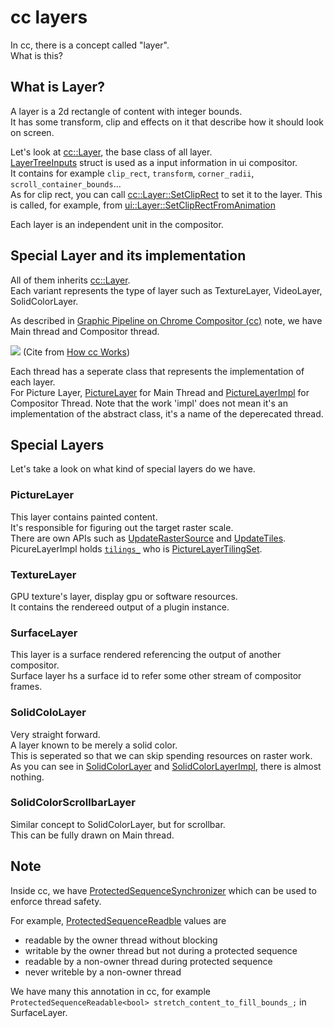 # cc layers

In cc, there is a concept called "layer".  
What is this?

## What is Layer?
A layer is a 2d rectangle of content with integer bounds.  
It has some transform, clip and effects on it that describe how it should look on screen.

Let's look at [cc::Layer](https://source.chromium.org/chromium/chromium/src/+/refs/heads/main:cc/layers/layer.h;l=87;drc=fdfd85f836e0e59c79ed9bf6d527a2b8f7fdeb6e), the base class of all layer.  
[LayerTreeInputs](https://source.chromium.org/chromium/chromium/src/+/refs/heads/main:cc/layers/layer.h;l=1024;drc=fdfd85f836e0e59c79ed9bf6d527a2b8f7fdeb6e) struct is used as a input information in ui compositor.  
It contains for example `clip_rect`, `transform`, `corner_radii`, `scroll_container_bounds`...  
As for clip rect, you can call [cc::Layer::SetClipRect](https://source.chromium.org/chromium/chromium/src/+/refs/heads/main:cc/layers/layer.cc;l=587;drc=fdfd85f836e0e59c79ed9bf6d527a2b8f7fdeb6e) to set it to the layer. This is called, for example, from [ui::Layer::SetClipRectFromAnimation](https://source.chromium.org/chromium/chromium/src/+/refs/heads/main:ui/compositor/layer.cc;l=1626;drc=fdfd85f836e0e59c79ed9bf6d527a2b8f7fdeb6e)  

Each layer is an independent unit in the compositor.

## Special Layer and its implementation
All of them inherits [cc::Layer](https://source.chromium.org/chromium/chromium/src/+/refs/heads/main:cc/layers/layer.h;l=87;drc=fdfd85f836e0e59c79ed9bf6d527a2b8f7fdeb6e).  
Each variant represents the type of layer such as TextureLayer, VideoLayer, SolidColorLayer.  

As described in [Graphic Pipeline on Chrome Compositor (cc)](/5ikmEAt9TVGbg1NrYA1EJw) note, we have Main thread and Compositor thread.  

![](https://hackmd.io/_uploads/SkcM2G2F3.png)
(Cite from [How cc Works](https://source.chromium.org/chromium/chromium/src/+/main:docs/how_cc_works.md))

Each thread has a seperate class that represents the implementation of each layer.  
For Picture Layer, [PictureLayer](https://source.chromium.org/chromium/chromium/src/+/main:cc/layers/picture_layer.h;drc=69e6dc49684309c8b375c4dcd724c6ae61878ecd) for Main Thread and [PictureLayerImpl](https://source.chromium.org/chromium/chromium/src/+/main:cc/layers/picture_layer_impl.h;drc=b2878dbfb8d7c535bd614d5234f73d1617d26469) for Compositor Thread. Note that the work 'impl' does not mean it's an implementation of the abstract class, it's a name of the deperecated thread.

## Special Layers
Let's take a look on what kind of special layers do we have.

### PictureLayer
This layer contains painted content.  
It's responsible for figuring out the target raster scale.  
There are own APIs such as [UpdateRasterSource](https://source.chromium.org/chromium/chromium/src/+/main:cc/layers/picture_layer_impl.h;l=98;drc=b2878dbfb8d7c535bd614d5234f73d1617d26469) and [UpdateTiles](https://source.chromium.org/chromium/chromium/src/+/main:cc/layers/picture_layer_impl.h;l=103;drc=b2878dbfb8d7c535bd614d5234f73d1617d26469).
PicureLayerImpl holds [`tilings_`](https://source.chromium.org/chromium/chromium/src/+/refs/heads/main:cc/layers/picture_layer_impl.h;l=245;drc=fdfd85f836e0e59c79ed9bf6d527a2b8f7fdeb6e) who is [PictureLayerTilingSet](https://source.chromium.org/chromium/chromium/src/+/refs/heads/main:cc/tiles/picture_layer_tiling_set.h;l=29;drc=fdfd85f836e0e59c79ed9bf6d527a2b8f7fdeb6e).

### TextureLayer
GPU texture's layer, display gpu or software resources.  
It contains the rendereed output of a plugin instance.

### SurfaceLayer
This layer is a surface rendered referencing the output of another compositor.  
Surface layer hs a surface id to refer some other stream of compositor frames.

### SolidColoLayer
Very straight forward.  
A layer known to be merely a solid color.  
This is seperated so that we can skip spending resources on raster work.  
As you can see in [SolidColorLayer](https://source.chromium.org/chromium/chromium/src/+/main:cc/layers/solid_color_layer.h;drc=2ae4b7c6500f5b0b5480cb2db823fd3d1d80387b) and [SolidColorLayerImpl](https://source.chromium.org/chromium/chromium/src/+/main:cc/layers/solid_color_layer_impl.h;drc=3f7a9d89de4c434583d520384b01ce87178ce888), there is almost nothing.  

### SolidColorScrollbarLayer
Similar concept to SolidColorLayer, but for scrollbar.  
This can be fully drawn on Main thread.

## Note
Inside cc, we have [ProtectedSequenceSynchronizer](https://source.chromium.org/chromium/chromium/src/+/refs/heads/main:cc/base/protected_sequence_synchronizer.h) which can be used to enforce thread safety.  

For example, [ProtectedSequenceReadble](https://source.chromium.org/chromium/chromium/src/+/refs/heads/main:cc/base/protected_sequence_synchronizer.h;l=76;drc=fdfd85f836e0e59c79ed9bf6d527a2b8f7fdeb6e) values are
- readable by the owner thread without blocking
- writable by the owner thread but not during a protected sequence
- readable by a non-owner thread during protected sequence
- never writeble by a non-owner thread

We have many this annotation in cc, for example `ProtectedSequenceReadable<bool> stretch_content_to_fill_bounds_;` in SurfaceLayer.
